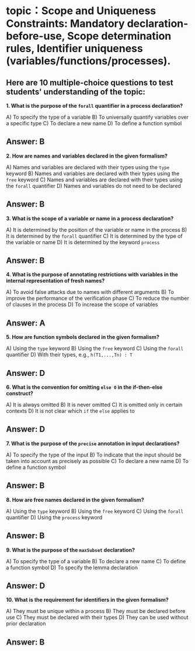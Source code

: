 # topic：Scope and Uniqueness Constraints: Mandatory declaration-before-use, Scope determination rules, Identifier uniqueness (variables/functions/processes).

Here are 10 multiple-choice questions to test students' understanding of the topic:
---
**1. What is the purpose of the `forall` quantifier in a process declaration?**

A) To specify the type of a variable
B) To universally quantify variables over a specific type
C) To declare a new name
D) To define a function symbol

**Answer:** B
---
**2. How are names and variables declared in the given formalism?**

A) Names and variables are declared with their types using the `type` keyword
B) Names and variables are declared with their types using the `free` keyword
C) Names and variables are declared with their types using the `forall` quantifier
D) Names and variables do not need to be declared

**Answer:** B
---
**3. What is the scope of a variable or name in a process declaration?**

A) It is determined by the position of the variable or name in the process
B) It is determined by the `forall` quantifier
C) It is determined by the type of the variable or name
D) It is determined by the keyword `process`

**Answer:** B
---
**4. What is the purpose of annotating restrictions with variables in the internal representation of fresh names?**

A) To avoid false attacks due to names with different arguments
B) To improve the performance of the verification phase
C) To reduce the number of clauses in the process
D) To increase the scope of variables

**Answer:** A
---
**5. How are function symbols declared in the given formalism?**

A) Using the `type` keyword
B) Using the `free` keyword
C) Using the `forall` quantifier
D) With their types, e.g., `h(T1,...,Tn) : T`

**Answer:** D
---
**6. What is the convention for omitting `else 0` in the if-then-else construct?**

A) It is always omitted
B) It is never omitted
C) It is omitted only in certain contexts
D) It is not clear which `if` the `else` applies to

**Answer:** D
---
**7. What is the purpose of the `precise` annotation in input declarations?**

A) To specify the type of the input
B) To indicate that the input should be taken into account as precisely as possible
C) To declare a new name
D) To define a function symbol

**Answer:** B
---
**8. How are free names declared in the given formalism?**

A) Using the `type` keyword
B) Using the `free` keyword
C) Using the `forall` quantifier
D) Using the `process` keyword

**Answer:** B
---
**9. What is the purpose of the `maxSubset` declaration?**

A) To specify the type of a variable
B) To declare a new name
C) To define a function symbol
D) To specify the lemma declaration

**Answer:** D
---
**10. What is the requirement for identifiers in the given formalism?**

A) They must be unique within a process
B) They must be declared before use
C) They must be declared with their types
D) They can be used without prior declaration

**Answer:** B
---